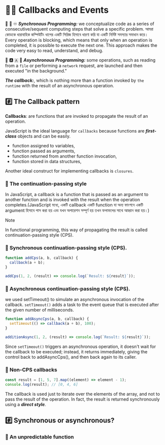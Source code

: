 # 💁‍♂️ Callbacks and Events

🔄 🔁 ♾️ **_Synchronous Programming:_** we conceptualize code as a series of consecutive/sequent computing steps that solve a specific problem. আমরা কোডকে ধারাবাহিক কম্পিউটিং ধাপের একটি সিরিজ হিসাবে ধারণা করি যা একটি নির্দিষ্ট সমস্যার সমাধান করে। Every operation is blocking, which means that only when an operation is completed, it is possible to execute the next one. This approach makes the code very easy to read, understand, and debug.

🔁 🅰️ 🇦 🔄 **_Asynchronous Programming:_** some operations, such as reading from a `file` or performing a `network` request, are launched and then executed "in the background."

**_The callback:_**, which is nothing more than a function invoked by `the runtime` with the result of an asynchronous operation.

## #️⃣ The Callback pattern

**Callbacks**: are functions that are invoked to propagate the result of an operation.

JavaScript is the ideal language for `callbacks` because functions are **_first-class_** objects and can be easily.

- function assigned to variables,
- function passed as arguments,
- function returned from another function invocation,
- function stored in data structures,

Another ideal construct for implementing callbacks is `closures`.

### 📝 The continuation-passing style

In JavaScript, a callback is a function that is passed as an argument to another function and is invoked with the result when the operation completes.(JavaScript মধ্যে, একটি callback একটি function যা অন্য ফাংশনে একটি argument হিসাবে পাস করা হয় এবং যখন অপারেশন সম্পূর্ণ হয় তখন ফলাফলের সাথে আহ্বান করা হয়।)

> [!NOTE]
> In functional programming, this way of propagating the result is called continuation-passing style (CPS).

### 📝 Synchronous continuation-passing style (CPS).

```js
function addCps(a, b, callback) {
  callback(a + b);
}

addCps(1, 2, (result) => console.log(`Result: ${result}`));
```

### 📝 Asynchronous continuation-passing style (CPS).

we used setTimeout() to simulate an asynchronous invocation of the callback.
`setTimeout()` adds a task to the event queue that is executed after the given number of milliseconds.

```js
function addAsyncCps(a, b, callback) {
  setTimeout(() => callback(a + b), 100);
}

additionAsync(1, 2, (result) => console.log(`Result: ${result}`));
```

Since `setTimeout()` triggers an asynchronous operation, it doesn't wait for the callback to be executed; instead, it returns immediately, giving the control back to addAsyncCps(), and then back again to its caller.

### 📝 Non-CPS callbacks

```js
const result = [1, 5, 7].map((element) => element - 1);
console.log(result); // [0, 4, 6]
```

The callback is used just to iterate over the elements of the array, and not to pass the result of the operation. In fact, the result is returned synchronously using a **_direct style_**.

## #️⃣ Synchronous or asynchronous?

### 📝 An unpredictable function
